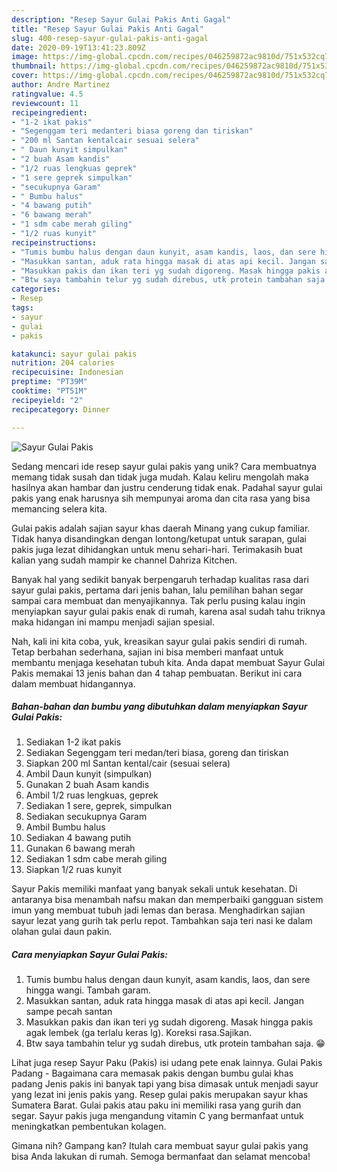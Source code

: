 ```yaml
---
description: "Resep Sayur Gulai Pakis Anti Gagal"
title: "Resep Sayur Gulai Pakis Anti Gagal"
slug: 400-resep-sayur-gulai-pakis-anti-gagal
date: 2020-09-19T13:41:23.809Z
image: https://img-global.cpcdn.com/recipes/046259872ac9810d/751x532cq70/sayur-gulai-pakis-foto-resep-utama.jpg
thumbnail: https://img-global.cpcdn.com/recipes/046259872ac9810d/751x532cq70/sayur-gulai-pakis-foto-resep-utama.jpg
cover: https://img-global.cpcdn.com/recipes/046259872ac9810d/751x532cq70/sayur-gulai-pakis-foto-resep-utama.jpg
author: Andre Martinez
ratingvalue: 4.5
reviewcount: 11
recipeingredient:
- "1-2 ikat pakis"
- "Segenggam teri medanteri biasa goreng dan tiriskan"
- "200 ml Santan kentalcair sesuai selera"
- " Daun kunyit simpulkan"
- "2 buah Asam kandis"
- "1/2 ruas lengkuas geprek"
- "1 sere geprek simpulkan"
- "secukupnya Garam"
- " Bumbu halus"
- "4 bawang putih"
- "6 bawang merah"
- "1 sdm cabe merah giling"
- "1/2 ruas kunyit"
recipeinstructions:
- "Tumis bumbu halus dengan daun kunyit, asam kandis, laos, dan sere hingga wangi. Tambah garam."
- "Masukkan santan, aduk rata hingga masak di atas api kecil. Jangan sampe pecah santan"
- "Masukkan pakis dan ikan teri yg sudah digoreng. Masak hingga pakis agak lembek (ga terlalu keras lg). Koreksi rasa.Sajikan."
- "Btw saya tambahin telur yg sudah direbus, utk protein tambahan saja. 😁"
categories:
- Resep
tags:
- sayur
- gulai
- pakis

katakunci: sayur gulai pakis 
nutrition: 204 calories
recipecuisine: Indonesian
preptime: "PT39M"
cooktime: "PT51M"
recipeyield: "2"
recipecategory: Dinner

---
```



![Sayur Gulai Pakis](https://img-global.cpcdn.com/recipes/046259872ac9810d/751x532cq70/sayur-gulai-pakis-foto-resep-utama.jpg)

Sedang mencari ide resep sayur gulai pakis yang unik? Cara membuatnya memang tidak susah dan tidak juga mudah. Kalau keliru mengolah maka hasilnya akan hambar dan justru cenderung tidak enak. Padahal sayur gulai pakis yang enak harusnya sih mempunyai aroma dan cita rasa yang bisa memancing selera kita.

Gulai pakis adalah sajian sayur khas daerah Minang yang cukup familiar. Tidak hanya disandingkan dengan lontong/ketupat untuk sarapan, gulai pakis juga lezat dihidangkan untuk menu sehari-hari. Terimakasih buat kalian yang sudah mampir ke channel Dahriza Kitchen.

Banyak hal yang sedikit banyak berpengaruh terhadap kualitas rasa dari sayur gulai pakis, pertama dari jenis bahan, lalu pemilihan bahan segar sampai cara membuat dan menyajikannya. Tak perlu pusing kalau ingin menyiapkan sayur gulai pakis enak di rumah, karena asal sudah tahu triknya maka hidangan ini mampu menjadi sajian spesial.


Nah, kali ini kita coba, yuk, kreasikan sayur gulai pakis sendiri di rumah. Tetap berbahan sederhana, sajian ini bisa memberi manfaat untuk membantu menjaga kesehatan tubuh kita. Anda dapat membuat Sayur Gulai Pakis memakai 13 jenis bahan dan 4 tahap pembuatan. Berikut ini cara dalam membuat hidangannya.

<!--inarticleads1-->

##### Bahan-bahan dan bumbu yang dibutuhkan dalam menyiapkan Sayur Gulai Pakis:

1. Sediakan 1-2 ikat pakis
1. Sediakan Segenggam teri medan/teri biasa, goreng dan tiriskan
1. Siapkan 200 ml Santan kental/cair (sesuai selera)
1. Ambil  Daun kunyit (simpulkan)
1. Gunakan 2 buah Asam kandis
1. Ambil 1/2 ruas lengkuas, geprek
1. Sediakan 1 sere, geprek, simpulkan
1. Sediakan secukupnya Garam
1. Ambil  Bumbu halus
1. Sediakan 4 bawang putih
1. Gunakan 6 bawang merah
1. Sediakan 1 sdm cabe merah giling
1. Siapkan 1/2 ruas kunyit


Sayur Pakis memiliki manfaat yang banyak sekali untuk kesehatan. Di antaranya bisa menambah nafsu makan dan memperbaiki gangguan sistem imun yang membuat tubuh jadi lemas dan berasa. Menghadirkan sajian sayur lezat yang gurih tak perlu repot. Tambahkan saja teri nasi ke dalam olahan gulai daun pakin. 

<!--inarticleads2-->

##### Cara menyiapkan Sayur Gulai Pakis:

1. Tumis bumbu halus dengan daun kunyit, asam kandis, laos, dan sere hingga wangi. Tambah garam.
1. Masukkan santan, aduk rata hingga masak di atas api kecil. Jangan sampe pecah santan
1. Masukkan pakis dan ikan teri yg sudah digoreng. Masak hingga pakis agak lembek (ga terlalu keras lg). Koreksi rasa.Sajikan.
1. Btw saya tambahin telur yg sudah direbus, utk protein tambahan saja. 😁


Lihat juga resep Sayur Paku (Pakis) isi udang pete enak lainnya. Gulai Pakis Padang - Bagaimana cara memasak pakis dengan bumbu gulai khas padang Jenis pakis ini banyak tapi yang bisa dimasak untuk menjadi sayur yang lezat ini jenis pakis yang. Resep gulai pakis merupakan sayur khas Sumatera Barat. Gulai pakis atau paku ini memiliki rasa yang gurih dan segar. Sayur pakis juga mengandung vitamin C yang bermanfaat untuk meningkatkan pembentukan kolagen. 

Gimana nih? Gampang kan? Itulah cara membuat sayur gulai pakis yang bisa Anda lakukan di rumah. Semoga bermanfaat dan selamat mencoba!
